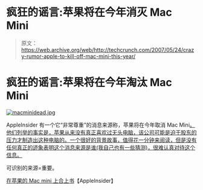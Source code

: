 # 疯狂的谣言:苹果将在今年消灭 Mac Mini

> 原文：<https://web.archive.org/web/http://techcrunch.com/2007/05/24/crazy-rumor-apple-to-kill-off-mac-mini-this-year/>

# 疯狂的谣言:苹果将在今年淘汰 Mac Mini

[![macminidead.jpg](img/e7680cf79b107764f5af2bfa8ad2bd47.png)](https://web.archive.org/web/20200806012013/http://old.crunchgear.com/wp-content/uploads/macminidead.jpg "macminidead.jpg")

AppleInsider 有一个它“非常尊重”的消息来源称，苹果将在今年取消 Mac Mini[。他们列举的事实是，苹果从来没有真正喜欢过无头电脑，该公司可能是迫于股东的压力才制造出这种电脑的。一个很好的背景故事，值得花一分钟来阅读，但是没有任何真正的迹象表明这个消息来源是谁(我自己也有一些猜测)，很难认真对待这个信息。](https://web.archive.org/web/20200806012013/http://crunchgear.com/2006/09/01/apple-updates-mini/)

可识别的来源=重要。

[在苹果的 Mac mini 上合上书](https://web.archive.org/web/20200806012013/http://www.appleinsider.com/articles/07/05/24/closing_the_book_on_apples_mac_mini.html)【AppleInsider】